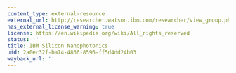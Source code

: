 ```yaml
---
content_type: external-resource
external_url: http://researcher.watson.ibm.com/researcher/view_group.php?id=2757
has_external_license_warning: true
license: https://en.wikipedia.org/wiki/All_rights_reserved
status: ''
title: IBM Silicon Nanophotonics
uid: 2a0ec32f-ba74-4866-8596-ff5d4dd24b03
wayback_url: ''
---
```

